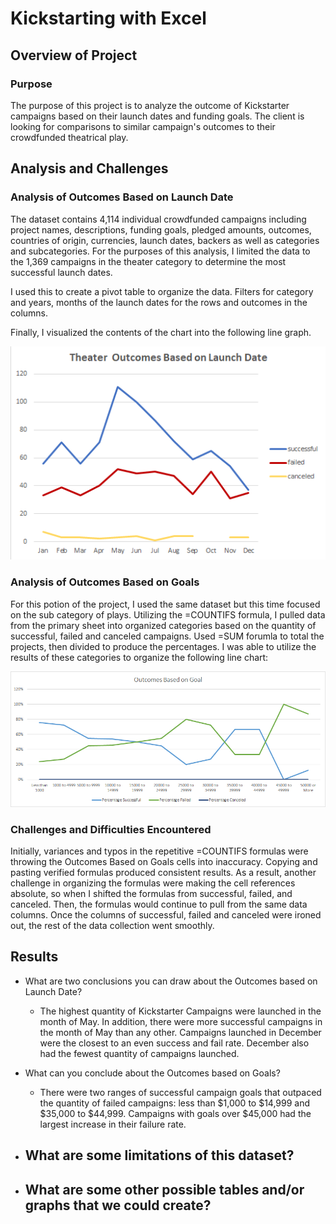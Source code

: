 # Kickstarting with Excel

## Overview of Project

### Purpose
The purpose of this project is to analyze the outcome of Kickstarter campaigns based on their launch dates and funding goals. The client is looking for comparisons to similar campaign's outcomes to their crowdfunded theatrical play.

## Analysis and Challenges

### Analysis of Outcomes Based on Launch Date

The dataset contains 4,114 individual crowdfunded campaigns including project names, descriptions, funding goals, pledged amounts, outcomes, countries of origin, currencies, launch dates, backers as well as categories and subcategories. For the purposes of this analysis, I limited the data to the 1,369 campaigns in the theater category to determine the most successful launch dates.

I used this to create a pivot table to organize the data. Filters for category and years, months of the launch dates for the rows and outcomes in the columns.  

Finally, I visualized the contents of the chart into the following line graph.

![This is an image](https://github.com/aaron-ardell/kickstarter_analysis/blob/main/Resources/Theater_Outcomes_vs_Launch.png)

### Analysis of Outcomes Based on Goals

For this potion of the project, I used the same dataset but this time focused on the sub category of plays. Utilizing the =COUNTIFS formula, I pulled data from the primary sheet into organized categories based on the quantity of successful, failed and canceled campaigns. Used =SUM forumla to total the projects, then divided to produce the percentages. I was able to utilize the results of these categories to organize the following line chart:

![This is an image](https://github.com/aaron-ardell/kickstarter_analysis/blob/main/Resources/Outcomes_vs_Goals.png)


### Challenges and Difficulties Encountered


Initially, variances and typos in the repetitive =COUNTIFS formulas were throwing the Outcomes Based on Goals cells into inaccuracy. Copying and pasting verified formulas produced consistent results. As a result, another challenge in organizing the formulas were making the cell references absolute, so when I shifted the formulas from successful, failed, and canceled. Then, the formulas would continue to pull from the same data columns. Once the columns of successful, failed and canceled were ironed out, the rest of the data collection went smoothly.    

## Results

- What are two conclusions you can draw about the Outcomes based on Launch Date?
  - The highest quantity of Kickstarter Campaigns were launched in the month of May. In addition, there were more successful campaigns in the month of May than any other. Campaigns launched in December were the closest to an even success and fail rate. December also had the fewest quantity of campaigns launched. 

- What can you conclude about the Outcomes based on Goals?
  - There were two ranges of successful campaign goals that outpaced the quantity of failed campaigns: less than $1,000 to $14,999 and $35,000 to $44,999. Campaigns with goals over $45,000 had the largest increase in their failure rate.

- What are some limitations of this dataset?
  - 

- What are some other possible tables and/or graphs that we could create?
  - 
